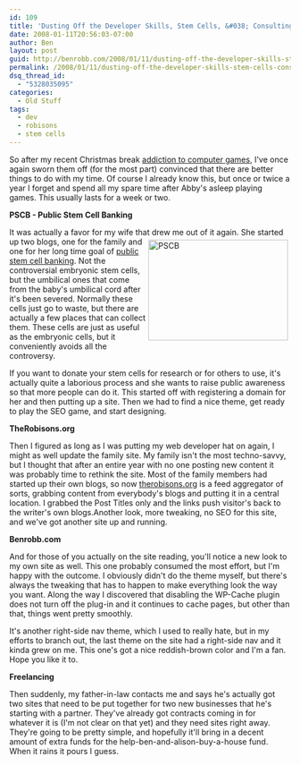 ```yaml
---
id: 109
title: 'Dusting Off the Developer Skills, Stem Cells, &#038; Consulting'
date: 2008-01-11T20:56:03-07:00
author: Ben
layout: post
guid: http://benrobb.com/2008/01/11/dusting-off-the-developer-skills-stem-cells-consulting/
permalink: /2008/01/11/dusting-off-the-developer-skills-stem-cells-consulting/
dsq_thread_id:
  - "5328035095"
categories:
  - Old Stuff
tags:
  - dev
  - robisons
  - stem cells
---
```

So after my recent Christmas break <a href="http://orange.half-life2.com/tf2.html" title="Team Fortress 2">addiction to computer games</a>, I've once again sworn them off (for the most part) convinced that there are better things to do with my time.  Of course I already know this, but once or twice a year I forget and spend all my spare time after Abby's asleep playing games.  This usually lasts for a week or two.<span class="Apple-style-span" style="font-weight: bold"></span>

<span class="Apple-style-span" style="font-weight: bold">PSCB - Public Stem Cell Banking </span><span class="Apple-style-span" style="font-weight: bold"></span>

It was actually a favor for my wife that drew me out of it again.  <a href="http://publicstemcellbanking.com" title="public umbilical stem cell banking"><img src="https://benrobb.com/wp-content/uploads/2008/01/pscb.png" alt="PSCB" align="right" border="0" height="180" hspace="5" vspace="5" width="250" /></a>She started up two blogs, one for the family and one for her long time goal of <a href="http://publicstemcellbanking.com" title="public umbilical stem cell banking">public stem cell banking</a>.  Not the controversial embryonic stem cells, but the umbilical ones that come from the baby's umbilical cord after it's been severed.  Normally these cells just go to waste, but there are actually a few places that can collect them.  These cells are just as useful as the embryonic cells, but it conveniently avoids all the controversy.
<p style="text-align: left">If you want to donate your stem cells for research or for others to use, it's actually quite a laborious process and she wants to raise public awareness so that more people can do it.  This started off with registering a domain for her and then putting up a site.  Then we had to find a nice theme, get ready to play the SEO game, and start designing.</p>
<span class="Apple-style-span" style="font-weight: bold">TheRobisons.org</span>

Then I figured as long as I was putting my web developer hat on again, I might as well update the family site.  My family isn't the most techno-savvy, but I thought that after an entire year with no one posting new content it was probably time to rethink the site.  Most of the family members had started up their own blogs, so now <a href="http://therobisons.org" title="The Robison Family">therobisons.org</a> is a feed aggregator of sorts, grabbing content from everybody's blogs and putting it in a central location.  I grabbed the Post Titles only and the links push visitor's back to the writer's own blogs.Another look, more tweaking, no SEO for this site, and we've got another site up and running.<span class="Apple-style-span" style="font-weight: bold"></span>

<span class="Apple-style-span" style="font-weight: bold">Benrobb.com</span><span class="Apple-style-span" style="font-weight: bold"></span>

And for those of you actually on the site reading, you'll notice a new look to my own site as well.  This one probably consumed the most effort, but I'm happy with the outcome.  I obviously didn't do the theme myself, but there's always the tweaking that has to happen to make everything look the way you want.  Along the way I discovered that disabling the WP-Cache plugin does not turn off the plug-in and it continues to cache pages, but other than that, things went pretty smoothly.

It's another right-side nav theme, which I used to really hate, but in my efforts to branch out, the last theme on the site had a right-side nav and it kinda grew on me.  This one's got a nice reddish-brown color and I'm a fan. Hope you like it to.<span style="font-weight: bold" class="Apple-style-span"></span>

<span style="font-weight: bold" class="Apple-style-span">Freelancing</span>

Then suddenly, my father-in-law contacts me and says he's actually got two sites that need to be put together for two new businesses that he's starting with a partner.  They've already got contracts coming in for whatever it is (I'm not clear on that yet) and they need sites right away.  They're going to be pretty simple, and hopefully it'll bring in a decent amount of extra funds for the help-ben-and-alison-buy-a-house fund.  When it rains it pours I guess.